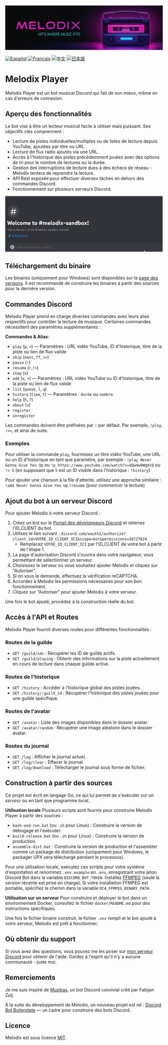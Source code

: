 ![# Header](https://raw.githubusercontent.com/keshon/melodix-player/master/assets/banner-readme.png)

[![Español](https://img.shields.io/badge/Español-README-blue)](/docs/README_ES.md) [![Français](https://img.shields.io/badge/Français-README-blue)](/docs/README_FR.md) [![中文](https://img.shields.io/badge/中文-README-blue)](/docs/README_CN.md) [![日本語](https://img.shields.io/badge/日本語-README-blue)](/docs/README_JP.md)

# Melodix Player

Melodix Player est un bot musical Discord qui fait de son mieux, même en cas d'erreurs de connexion.

## Aperçu des fonctionnalités

Le bot vise à être un lecteur musical facile à utiliser mais puissant. Ses objectifs clés comprennent :

- Lecture de pistes individuelles/multiples ou de listes de lecture depuis YouTube, ajoutées par titre ou URL.
- Lecture de flux radio ajoutés via une URL.
- Accès à l'historique des pistes précédemment jouées avec des options de tri pour le nombre de lectures ou la durée.
- Gestion des interruptions de lecture dues à des échecs de réseau - Melodix tentera de reprendre la lecture.
- API Rest exposée pour effectuer diverses tâches en dehors des commandes Discord.
- Fonctionnement sur plusieurs serveurs Discord.

![Exemple de lecture](https://github.com/keshon/melodix-player/blob/master/assets/demo.gif)

## Téléchargement du binaire

Les binaires (uniquement pour Windows) sont disponibles sur la [page des versions](https://github.com/keshon/melodix-player/releases). Il est recommandé de construire les binaires à partir des sources pour la dernière version.

## Commandes Discord

Melodix Player prend en charge diverses commandes avec leurs alias respectifs pour contrôler la lecture de musique. Certaines commandes nécessitent des paramètres supplémentaires :

**Commandes & Alias**:
- `play` (`p`, `>`) — Paramètres : URL vidéo YouTube, ID d'historique, titre de la piste ou lien de flux valide
- `skip` (`next`, `ff`, `>>`)
- `pause` (`!`)
- `resume` (`r`,`!>`)
- `stop` (`x`)
- `add` (`a`, `+`) — Paramètres : URL vidéo YouTube ou ID d'historique, titre de la piste ou lien de flux valide
- `list` (`queue`, `l`, `q`)
- `history` (`time`, `t`) — Paramètres : `durée` ou `nombre`
- `help` (`h`, `?`)
- `about` (`v`)
- `register`
- `unregister`

Les commandes doivent être préfixées par `!` par défaut. Par exemple, `!play`, `!>>`, et ainsi de suite.

### Exemples
Pour utiliser la commande `play`, fournissez un titre vidéo YouTube, une URL ou un ID d'historique en tant que paramètre, par exemple :
`!play Never Gonna Give You Up` 
ou 
`!p https://www.youtube.com/watch?v=dQw4w9WgXcQ` 
ou 
`!> 5` (en supposant que `5` est un ID visible dans l'historique : `!history`)

Pour ajouter une chanson à la file d'attente, utilisez une approche similaire :
`!add Never Gonna Give You Up` 
`!resume` (pour commencer la lecture)

## Ajout du bot à un serveur Discord

Pour ajouter Melodix à votre serveur Discord :

1. Créez un bot sur le [Portail des développeurs Discord](https://discord.com/developers/applications) et obtenez l'ID_CLIENT du bot.
2. Utilisez le lien suivant : `discord.com/oauth2/authorize?client_id=VOTRE_ID_CLIENT_ICI&scope=bot&permissions=36727824`
   - Remplacez `VOTRE_ID_CLIENT_ICI` par l'ID_CLIENT de votre bot à partir de l'étape 1.
3. La page d'autorisation Discord s'ouvrira dans votre navigateur, vous permettant de sélectionner un serveur.
4. Choisissez le serveur où vous souhaitez ajouter Melodix et cliquez sur "Autoriser".
5. Si on vous le demande, effectuez la vérification reCAPTCHA.
6. Accordez à Melodix les permissions nécessaires pour son bon fonctionnement.
7. Cliquez sur "Autoriser" pour ajouter Melodix à votre serveur.

Une fois le bot ajouté, procédez à la construction réelle du bot.

## Accès à l'API et Routes

Melodix Player fournit diverses routes pour différentes fonctionnalités :

### Routes de la guilde

- `GET /guild/ids` : Récupérer les ID de guilde actifs.
- `GET /guild/playing` : Obtenir des informations sur la piste actuellement en cours de lecture dans chaque guilde active.

### Routes de l'historique

- `GET /history` : Accéder à l'historique global des pistes jouées.
- `GET /history/:guild_id` : Récupérer l'historique des pistes jouées pour une guilde spécifique.

### Routes de l'avatar

- `GET /avatar` : Liste des images disponibles dans le dossier avatar.
- `GET /avatar/random` : Récupérer une image aléatoire dans le dossier avatar.

### Routes du journal

- `GET /log` : Afficher le journal actuel.
- `GET /log/clear` : Effacer le journal.
- `GET /log/download` : Télécharger le journal sous forme de fichier.

## Construction à partir des sources

Ce projet est écrit en langage Go, ce qui lui permet de s'exécuter sur un *serveur* ou en tant que programme *local*.

**Utilisation locale**
Plusieurs scripts sont fournis pour construire Melodix Player à partir des sources :
- `bash-and-run.bat` (ou `.sh` pour Linux) : Construire la version de débogage et l'exécuter.
- `build-release.bat` (ou `.sh` pour Linux) : Construire la version de production.
- `assemble-dist.bat` : Construire la version de production et l'assembler comme un package de distribution (uniquement pour Windows, le packager UPX sera téléchargé pendant le processus).

Pour une utilisation locale, exécutez ces scripts pour votre système d'exploitation et renommez `.env.example` en `.env`, enregistrant votre jeton Discord Bot dans la variable `DISCORD_BOT_TOKEN`. Installez [FFMPEG](https://ffmpeg.org/) (seule la version récente est prise en charge). Si votre installation FFMPEG est portable, spécifiez le chemin dans la variable `DCA_FFMPEG_BINARY_PATH`.

**Utilisation sur un serveur**
Pour construire et déployer le bot dans un environnement Docker, consultez le fichier `docker/README.md` pour des instructions spécifiques.

Une fois le fichier binaire construit, le fichier `.env` rempli et le bot ajouté à votre serveur, Melodix est prêt à fonctionner.

## Où obtenir du support
Si vous avez des questions, vous pouvez me les poser sur [mon serveur Discord](https://discord.gg/NVtdTka8ZT) pour obtenir de l'aide. Gardez à l'esprit qu'il n'y a aucune communauté - juste moi.

## Remerciements

Je me suis inspiré de [Muzikas](https://github.com/FabijanZulj/Muzikas), un bot Discord convivial créé par Fabijan Zulj.

À la suite du développement de Melodix, un nouveau projet est né : [Discord Bot Boilerplate](https://github.com/keshon/discord-bot-boilerplate) — un cadre pour construire des bots Discord.

## Licence

Melodix est sous licence [MIT](https://opensource.org/licenses/MIT).